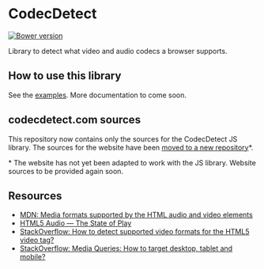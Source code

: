 # CodecDetect

[![Bower version](https://badge.fury.io/bo/codec-detect.svg)](http://badge.fury.io/bo/codec-detect)

Library to detect what video and audio codecs a browser supports.


## How to use this library

See the [examples](https://rawgit.com/jansensan/codec-detect/master/example/example.html). More documentation to come soon.


## codecdetect.com sources

This repository now contains only the sources for the CodecDetect JS library. The sources for the website have been [moved to a new repository](https://github.com/jansensan/codec-detect-website)*.

\* The website has not yet been adapted to work with the JS library. Website sources to be provided again soon.


## Resources 

- [MDN: Media formats supported by the HTML audio and video elements](https://developer.mozilla.org/en-US/docs/Media_formats_supported_by_the_audio_and_video_elements)
- [HTML5 Audio — The State of Play](http://html5doctor.com/html5-audio-the-state-of-play/)
- [StackOverflow: How to detect supported video formats for the HTML5 video tag?](http://stackoverflow.com/questions/7451635/how-to-detect-supported-video-formats-for-the-html5-video-tag)
- [StackOverflow: Media Queries: How to target desktop, tablet and mobile?](http://stackoverflow.com/questions/6370690/media-queries-how-to-target-desktop-tablet-and-mobile)